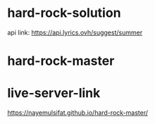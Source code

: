 # hard-rock-solution
api link: https://api.lyrics.ovh/suggest/summer
# hard-rock-master

# live-server-link
https://nayemulsifat.github.io/hard-rock-master/
